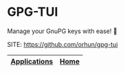 # GPG-TUI

 Manage your GnuPG keys with ease! 🔐

 SITE: https://github.com/orhun/gpg-tui

 | [Applications](https://portable-linux-apps.github.io/apps.html) | [Home](https://portable-linux-apps.github.io)
 | --- | --- |
